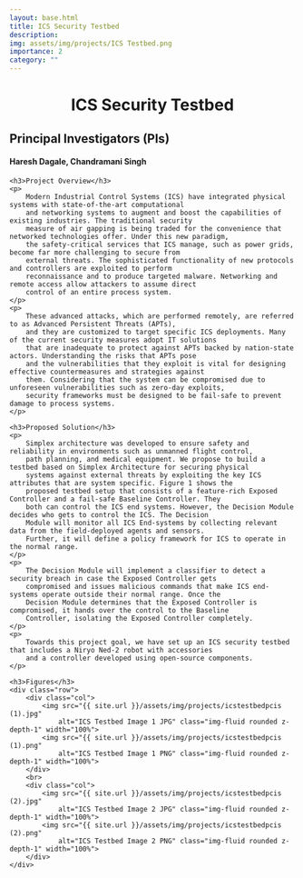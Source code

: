 ```yaml
---
layout: base.html
title: ICS Security Testbed 
description: 
img: assets/img/projects/ICS Testbed.png
importance: 2
category: ""
---
```


<h1 align="center">ICS Security Testbed</h1>

<div class="container-fluid mx-auto mt-5 mb-5" style="max-width: 1000px;">
    <h2>Principal Investigators (PIs)</h2>
    <h4>Haresh Dagale, Chandramani Singh</h4>
    
    <h3>Project Overview</h3>
    <p>
        Modern Industrial Control Systems (ICS) have integrated physical systems with state-of-the-art computational 
        and networking systems to augment and boost the capabilities of existing industries. The traditional security 
        measure of air gapping is being traded for the convenience that networked technologies offer. Under this new paradigm, 
        the safety-critical services that ICS manage, such as power grids, become far more challenging to secure from 
        external threats. The sophisticated functionality of new protocols and controllers are exploited to perform 
        reconnaissance and to produce targeted malware. Networking and remote access allow attackers to assume direct 
        control of an entire process system.
    </p>
    <p>
        These advanced attacks, which are performed remotely, are referred to as Advanced Persistent Threats (APTs), 
        and they are customized to target specific ICS deployments. Many of the current security measures adopt IT solutions 
        that are inadequate to protect against APTs backed by nation-state actors. Understanding the risks that APTs pose 
        and the vulnerabilities that they exploit is vital for designing effective countermeasures and strategies against 
        them. Considering that the system can be compromised due to unforeseen vulnerabilities such as zero-day exploits, 
        security frameworks must be designed to be fail-safe to prevent damage to process systems.
    </p>
    
    <h3>Proposed Solution</h3>
    <p>
        Simplex architecture was developed to ensure safety and reliability in environments such as unmanned flight control, 
        path planning, and medical equipment. We propose to build a testbed based on Simplex Architecture for securing physical 
        systems against external threats by exploiting the key ICS attributes that are system specific. Figure 1 shows the 
        proposed testbed setup that consists of a feature-rich Exposed Controller and a fail-safe Baseline Controller. They 
        both can control the ICS end systems. However, the Decision Module decides who gets to control the ICS. The Decision 
        Module will monitor all ICS End-systems by collecting relevant data from the field-deployed agents and sensors. 
        Further, it will define a policy framework for ICS to operate in the normal range.
    </p>
    <p>
        The Decision Module will implement a classifier to detect a security breach in case the Exposed Controller gets 
        compromised and issues malicious commands that make ICS end-systems operate outside their normal range. Once the 
        Decision Module determines that the Exposed Controller is compromised, it hands over the control to the Baseline 
        Controller, isolating the Exposed Controller completely.
    </p>
    <p>
        Towards this project goal, we have set up an ICS security testbed that includes a Niryo Ned-2 robot with accessories 
        and a controller developed using open-source components.
    </p>
    
    <h3>Figures</h3>
    <div class="row">
        <div class="col">
            <img src="{{ site.url }}/assets/img/projects/icstestbedpcis (1).jpg" 
                alt="ICS Testbed Image 1 JPG" class="img-fluid rounded z-depth-1" width="100%">
            <img src="{{ site.url }}/assets/img/projects/icstestbedpcis (1).png" 
                alt="ICS Testbed Image 1 PNG" class="img-fluid rounded z-depth-1" width="100%">
        </div>
        <br>
        <div class="col">
            <img src="{{ site.url }}/assets/img/projects/icstestbedpcis (2).jpg" 
                alt="ICS Testbed Image 2 JPG" class="img-fluid rounded z-depth-1" width="100%">
            <img src="{{ site.url }}/assets/img/projects/icstestbedpcis (2).png" 
                alt="ICS Testbed Image 2 PNG" class="img-fluid rounded z-depth-1" width="100%">
        </div>
    </div>
</div>
